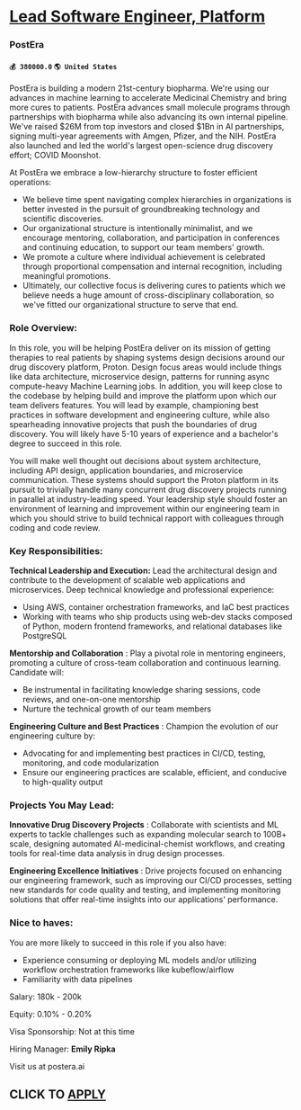 # [Lead Software Engineer, Platform](https://www.remotewlb.com/apply/lead-software-engineer-platform-77119)  
### PostEra  
#### `💰 380000.0` `🌎 United States`  

PostEra is building a modern 21st-century biopharma. We're using our advances in machine learning to accelerate Medicinal Chemistry and bring more cures to patients. PostEra advances small molecule programs through partnerships with biopharma while also advancing its own internal pipeline. We've raised $26M from top investors and closed $1Bn in AI partnerships, signing multi-year agreements with Amgen, Pfizer, and the NIH. PostEra also launched and led the world's largest open-science drug discovery effort; COVID Moonshot.

At PostEra we embrace a low-hierarchy structure to foster efficient operations:

  * We believe time spent navigating complex hierarchies in organizations is better invested in the pursuit of groundbreaking technology and scientific discoveries. 
  * Our organizational structure is intentionally minimalist, and we encourage mentoring, collaboration, and participation in conferences and continuing education, to support our team members' growth.
  * We promote a culture where individual achievement is celebrated through proportional compensation and internal recognition, including meaningful promotions.
  * Ultimately, our collective focus is delivering cures to patients which we believe needs a huge amount of cross-disciplinary collaboration, so we've fitted our organizational structure to serve that end.

### Role Overview:

In this role, you will be helping PostEra deliver on its mission of getting therapies to real patients by shaping systems design decisions around our drug discovery platform, Proton. Design focus areas would include things like data architecture, microservice design, patterns for running async compute-heavy Machine Learning jobs. In addition, you will keep close to the codebase by helping build and improve the platform upon which our team delivers features. You will lead by example, championing best practices in software development and engineering culture, while also spearheading innovative projects that push the boundaries of drug discovery. You will likely have 5-10 years of experience and a bachelor's degree to succeed in this role.

You will make well thought out decisions about system architecture, including API design, application boundaries, and microservice communication. These systems should support the Proton platform in its pursuit to trivially handle many concurrent drug discovery projects running in parallel at industry-leading speed. Your leadership style should foster an environment of learning and improvement within our engineering team in which you should strive to build technical rapport with colleagues through coding and code review.

### Key Responsibilities:

 **Technical Leadership and Execution:** Lead the architectural design and contribute to the development of scalable web applications and microservices. Deep technical knowledge and professional experience:

  * Using AWS, container orchestration frameworks, and IaC best practices
  * Working with teams who ship products using web-dev stacks composed of Python, modern frontend frameworks, and relational databases like PostgreSQL

**Mentorship and Collaboration** : Play a pivotal role in mentoring engineers, promoting a culture of cross-team collaboration and continuous learning. Candidate will:

  * Be instrumental in facilitating knowledge sharing sessions, code reviews, and one-on-one mentorship
  * Nurture the technical growth of our team members

**Engineering Culture and Best Practices** : Champion the evolution of our engineering culture by:

  * Advocating for and implementing best practices in CI/CD, testing, monitoring, and code modularization
  * Ensure our engineering practices are scalable, efficient, and conducive to high-quality output

### Projects You May Lead:

 **Innovative Drug Discovery Projects** : Collaborate with scientists and ML experts to tackle challenges such as expanding molecular search to 100B+ scale, designing automated AI-medicinal-chemist workflows, and creating tools for real-time data analysis in drug design processes.

 **Engineering Excellence Initiatives** : Drive projects focused on enhancing our engineering framework, such as improving our CI/CD processes, setting new standards for code quality and testing, and implementing monitoring solutions that offer real-time insights into our applications' performance.

### Nice to haves:

You are more likely to succeed in this role if you also have:

  * Experience consuming or deploying ML models and/or utilizing workflow orchestration frameworks like kubeflow/airflow
  * Familiarity with data pipelines

Salary: 180k - 200k

Equity: 0.10% - 0.20%

Visa Sponsorship: Not at this time

Hiring Manager: **Emily Ripka**

Visit us at postera.ai

  
## CLICK TO [APPLY](https://www.remotewlb.com/apply/lead-software-engineer-platform-77119)

